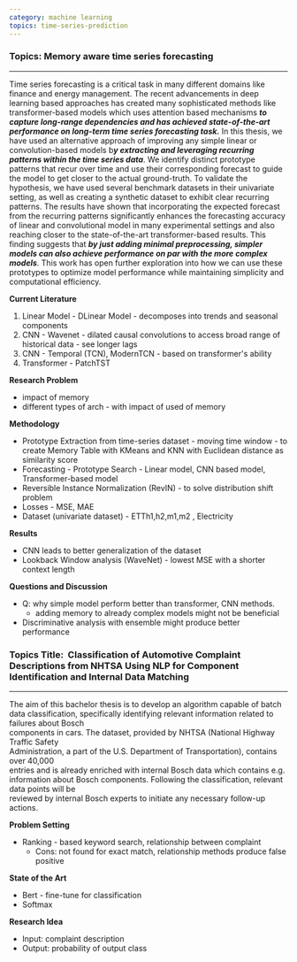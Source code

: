 ```yaml
---
category: machine learning
topics: time-series-prediction
---
```

### Topics: Memory aware time series forecasting
----

Time series forecasting is a critical task in many different domains like finance and energy management. The recent advancements in deep learning based approaches has created many sophisticated methods like transformer-based models which uses attention based mechanisms ***to capture long-range dependencies and has achieved state-of-the-art performance on long-term time series forecasting task.*** In this thesis, we have used an alternative approach of improving any simple linear or convolution-based models b***y extracting and leveraging recurring patterns within the time series data***. We identify distinct prototype patterns that recur over time and use their corresponding forecast to guide the model to get closer to the actual ground-truth. To validate the hypothesis, we have used several benchmark datasets in their univariate setting, as well as creating a synthetic dataset to exhibit clear recurring patterns. The results have shown that incorporating the expected forecast from the recurring patterns significantly enhances the forecasting accuracy of linear and convolutional model in many experimental settings and also reaching closer to the state-of-the-art transformer-based results. This finding suggests that ***by just adding minimal preprocessing, simpler models can also achieve performance on par with the more complex models***. This work has open further exploration into how we can use these prototypes to optimize model performance while maintaining simplicity and computational efficiency.

**Current Literature**

1. Linear Model - DLinear Model - decomposes into trends and seasonal components
2. CNN - Wavenet - dilated causal convolutions to access broad range of historical data - see longer lags
3. CNN - Temporal (TCN), ModernTCN - based on transformer's ability
4. Transformer - PatchTST

**Research Problem**

- impact of memory 
- different types of arch - with impact of used of memory 

**Methodology**

- Prototype Extraction from time-series  dataset - moving time window - to create Memory Table with KMeans and KNN with Euclidean distance as similarity score
- Forecasting - Prototype Search - Linear model, CNN based model, Transformer-based model
- Reversible Instance Normalization (RevIN) - to solve distribution shift problem 
- Losses - MSE, MAE
- Dataset (univariate dataset) - ETTh1,h2,m1,m2 , Electricity 

**Results**

- CNN leads to better generalization of the dataset
- Lookback Window analysis (WaveNet) - lowest MSE with a shorter context length 

**Questions and Discussion**

- Q: why simple model perform better than transformer, CNN methods. 
	- adding memory to already complex models might not be beneficial   
- Discriminative  analysis with ensemble might produce better performance


### Topics Title:  Classification of Automotive Complaint Descriptions from NHTSA Using NLP for Component Identification and Internal Data Matching
---

The aim of this bachelor thesis is to develop an algorithm capable of batch data classification, specifically identifying relevant information related to failures about Bosch  
components in cars. The dataset, provided by NHTSA (National Highway Traffic Safety  
Administration, a part of the U.S. Department of Transportation), contains over 40,000  
entries and is already enriched with internal Bosch data which contains e.g. information about Bosch components. Following the classification, relevant data points will be  
reviewed by internal Bosch experts to initiate any necessary follow-up actions.

**Problem Setting**

- Ranking - based keyword search, relationship between complaint
	- Cons: not found for exact match, relationship methods produce false positive

**State of the Art**

- Bert - fine-tune  for classification
- Softmax 

**Research Idea**

- Input: complaint description  
- Output: probability of output class 
